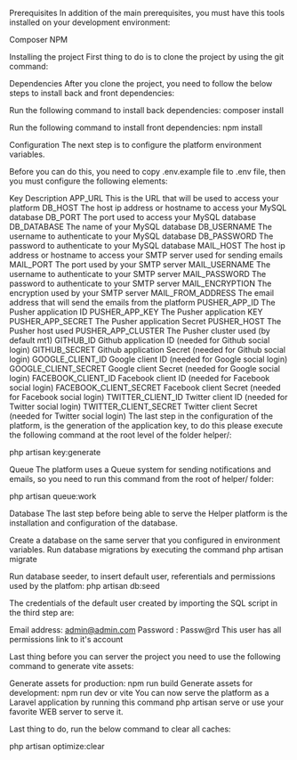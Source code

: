 Prerequisites
In addition of the main prerequisites, you must have this tools installed on your development environment:

Composer
NPM

                         
Installing the project
First thing to do is to clone the project by using the git command:



Dependencies
After you clone the project, you need to follow the below steps to install back and front dependencies:

Run the following command to install back dependencies:
composer install

Run the following command to install front dependencies:
npm install

Configuration
The next step is to configure the platform environment variables.

Before you can do this, you need to copy .env.example file to .env file, then you must configure the following elements:

Key	Description
APP_URL	This is the URL that will be used to access your platform
DB_HOST	The host ip address or hostname to access your MySQL database
DB_PORT	The port used to access your MySQL database
DB_DATABASE	The name of your MySQL database
DB_USERNAME	The username to authenticate to your MySQL database
DB_PASSWORD	The password to authenticate to your MySQL database
MAIL_HOST	The host ip address or hostname to access your SMTP server used for sending emails
MAIL_PORT	The port used by your SMTP server
MAIL_USERNAME	The username to authenticate to your SMTP server
MAIL_PASSWORD	The password to authenticate to your SMTP server
MAIL_ENCRYPTION	The encryption used by your SMTP server
MAIL_FROM_ADDRESS	The email address that will send the emails from the platform
PUSHER_APP_ID	The Pusher application ID
PUSHER_APP_KEY	The Pusher application KEY
PUSHER_APP_SECRET	The Pusher application Secret
PUSHER_HOST	The Pusher host used
PUSHER_APP_CLUSTER	The Pusher cluster used (by default mt1)
GITHUB_ID	Github application ID (needed for Github social login)
GITHUB_SECRET	Github application Secret (needed for Github social login)
GOOGLE_CLIENT_ID	Google client ID (needed for Google social login)
GOOGLE_CLIENT_SECRET	Google client Secret (needed for Google social login)
FACEBOOK_CLIENT_ID	Facebook client ID (needed for Facebook social login)
FACEBOOK_CLIENT_SECRET	Facebook client Secret (needed for Facebook social login)
TWITTER_CLIENT_ID	Twitter client ID (needed for Twitter social login)
TWITTER_CLIENT_SECRET	Twitter client Secret (needed for Twitter social login)
The last step in the configuration of the platform, is the generation of the application key, to do this please execute the following command at the root level of the folder helper/:

php artisan key:generate

Queue
The platform uses a Queue system for sending notifications and emails, so you need to run this command from the root of helper/ folder:

php artisan queue:work

Database
The last step before being able to serve the Helper platform is the installation and configuration of the database.

Create a database on the same server that you configured in environment variables.
Run database migrations by executing the command
php artisan migrate

Run database seeder, to insert default user, referentials and permissions used by the platfom:
php artisan db:seed

The credentials of the default user created by importing the SQL script in the third step are:

Email address: admin@admin.com
Password : Passw@rd
This user has all permissions link to it's account

Last thing before you can server the project you need to use the following command to generate vite assets:

Generate assets for production: npm run build
Generate assets for development: npm run dev or vite
You can now serve the platform as a Laravel application by running this command php artisan serve or use your favorite WEB server to serve it.

Last thing to do, run the below command to clear all caches:

php artisan optimize:clear
